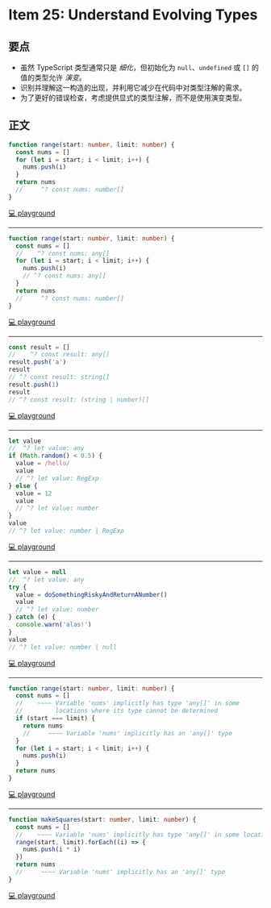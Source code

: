 # Item 25: Understand Evolving Types

## 要点

- 虽然 TypeScript 类型通常只是 _细化_，但初始化为 `null`、`undefined` 或 `[]` 的值的类型允许 _演变_。
- 识别并理解这一构造的出现，并利用它减少在代码中对类型注解的需求。
- 为了更好的错误检查，考虑提供显式的类型注解，而不是使用演变类型。

## 正文

```ts
function range(start: number, limit: number) {
  const nums = []
  for (let i = start; i < limit; i++) {
    nums.push(i)
  }
  return nums
  //     ^? const nums: number[]
}
```

[💻 playground](https://www.typescriptlang.org/play/?ts=5.4.5#code/GYVwdgxgLglg9mABAJwIZgOYFMAUBnKVZKALkTBAFsAjLZAGkQBsZKZTyrbkBKRAbwBQiRBAQFOlPIgC8iANoBdANzDEwOMkQ4mWKIhizEBIlGUHEAHmat25mAGoHfISJEUpAOgAOIPAAscGB5VEQBfNWQ9EGQkDzxQxAB6JLcRAD0AflFxfXiyD24lQQigA)

---

```ts
function range(start: number, limit: number) {
  const nums = []
  //    ^? const nums: any[]
  for (let i = start; i < limit; i++) {
    nums.push(i)
    // ^? const nums: any[]
  }
  return nums
  //     ^? const nums: number[]
}
```

[💻 playground](https://www.typescriptlang.org/play/?ts=5.4.5#code/GYVwdgxgLglg9mABAJwIZgOYFMAUBnKVZKALkTBAFsAjLZAGkQBsZKZTyrbkBKRAbwBQiRBAQFOlPIgC8iANoBdANzDEAenUiRAPQD8o8VEl4y6AJ5K1wOMkQ4mWYzFmICRKMsQuAPM1bsXjAA1MF8QtomAHQADiB4ABY4MDyqkZqI+oZgEhRSZmCWimoAvmrITiDISHl4aRpakVliOca1ZHncVmVAA)

---

```ts
const result = []
//    ^? const result: any[]
result.push('a')
result
// ^? const result: string[]
result.push(1)
result
// ^? const result: (string | number)[]
```

[💻 playground](https://www.typescriptlang.org/play/?ts=5.4.5#code/MYewdgzgLgBATgUwgVwDawLwwNoF0DcAUAPTEzkwB6A-DKJLIiugFwwCGYAnnoU2lAB0AB2QQAFgAoA5O2kBKIv3QkyNOuGjwkAttDgBLMAHNeyoaImSAjIr46VpKrXpbzbSfqPGYAHxhgyAC2AEYIcPK8QA)

---

```ts
let value
//  ^? let value: any
if (Math.random() < 0.5) {
  value = /hello/
  value
  // ^? let value: RegExp
} else {
  value = 12
  value
  // ^? let value: number
}
value
// ^? let value: number | RegExp
```

[💻 playground](https://www.typescriptlang.org/play/?ts=5.4.5#code/DYUwLgBAbghsCuIDcAoA9GiEB6B+CoksCIAXBDAHYCeKAlgGYQAUAsjGABYB0ATlQBMA9gFtmASggAeCAAZuAVkkBvFFmKIIAXghpOIYMCFpU6uIjW7MeAuGjmyEAEogA5gFEAHgAcUAXwgDAGcQCFUzEm0IAEYAJlN7EksMHHxCRMRySngRACMQXn8UDRB0azS7Eqyc-N4IAB9nNy9fIA)

---

```ts
let value = null
//  ^? let value: any
try {
  value = doSomethingRiskyAndReturnANumber()
  value
  // ^? let value: number
} catch (e) {
  console.warn('alas!')
}
value
// ^? let value: number | null
```

[💻 playground](https://www.typescriptlang.org/play/?ts=5.4.5#code/CYUwxgNghgTiAEAzArgOzAFwJYHtX2BwGUcBbEDACy1QHMAlLAZwGsBPAQVWHouRlQcAcslIAjEDAAUASgBc8VKIkwA3ACgIFeADcoEZAgC8i5BAgaA9JfjwAegH54WjLv2GFUVG3UYYbeABvdVs9A2MCYjIKajpGVk5uXgx+QRFxSVkNUPcQEPhreycXN3CFJQyYdQBfeDAoDDBKeCkQGSD8sDwmHC0AOgB3WFQpAHJ9KCYAQlGZDWr1MMN1QsdnbSWQcuVJeAAfU3N1IA)

---

```ts
function range(start: number, limit: number) {
  const nums = []
  //    ~~~~ Variable 'nums' implicitly has type 'any[]' in some
  //         locations where its type cannot be determined
  if (start === limit) {
    return nums
    //     ~~~~ Variable 'nums' implicitly has an 'any[]' type
  }
  for (let i = start; i < limit; i++) {
    nums.push(i)
  }
  return nums
}
```

[💻 playground](https://www.typescriptlang.org/play/?ts=5.4.5#code/GYVwdgxgLglg9mABAJwIZgOYFMAUBnKVZKALkTBAFsAjLZAGkQBsZKZTyrbkBKRAbwBQiRBAQFOlPIgC8iANoBdANzDEAenUiRAPz07EANSIxU1JlkQByClKuJWABxYR2TAJ6IAFqmlR3jpZW6O5K9jBIeHCUWGqa2gkiTHAQqLDiiADuXnSW7H4BlqlgYHBQiLSIACZYUHRsYFhVajDAiPiExLIycixsUHxCCci1IMhItniqCfEJ+gbGyKbmQZPhlM4wrlAe3r6I6NYhYYj+gWoAvmrAcMjtFuUwsogERFDKDogAPMys7B8wADUgMGahEkwAdI4QHgvDgYDxpogriIRlAxhMqFNBFcgA)

---

```ts
function makeSquares(start: number, limit: number) {
  const nums = []
  //    ~~~~ Variable 'nums' implicitly has type 'any[]' in some locations
  range(start, limit).forEach((i) => {
    nums.push(i * i)
  })
  return nums
  //     ~~~~ Variable 'nums' implicitly has an 'any[]' type
}
```

[💻 playground](https://www.typescriptlang.org/play/?ts=5.4.5#code/GYVwdgxgLglg9mABAJwIZgOYFMAUBnKVZKALkTBAFsAjLZAGkQBsZKZTyrbkBKRAbwBQiRBAQFOlPIgC8iANoBdANzDEAenUiRAPQD8o8VEl4y6AJ5K1wOMkQ4mWYzFmICRKMsQuAPM1bsXjAA1MF8QtomAHQADiB4ABY4MDyqkZqI+oZgEhRSZmCWimoAvmrITiDISHl4aRpakVliOca1ZHncVmWgkLAIiJSoANZYAMoAjiBEWHj4hMQdXHSMLGwcnXThai25VNJySvUZ2gB+56eIAGpEMKjUjogA5LVP3pQxLBDsTOaICahpFBzDEsM8LEo3jAkHg4JQwUw4BBUP0cuV0Nh5h5VgEoDwojZkABRVAQJIuGQAPgEahEtVi8XJiAAVN5UqV2SIKlAqjV9sdGmcLtdbvdHi99lCPl8fn8AdJ0ODCpDEMDQYIykA)
